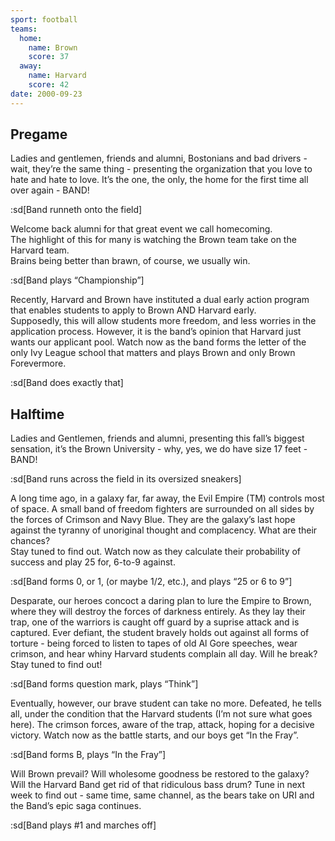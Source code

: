 ```yaml
---
sport: football
teams:
  home:
    name: Brown
    score: 37
  away:
    name: Harvard
    score: 42
date: 2000-09-23
---
```


## Pregame

Ladies and gentlemen, friends and alumni, Bostonians and bad drivers - wait, they’re the same thing - presenting the organization that you love to hate and hate to love. It’s the one, the only, the home for the first time all over again - BAND!

:sd[Band runneth onto the field]

Welcome back alumni for that great event we call homecoming.  
The highlight of this for many is watching the Brown team take on the Harvard team.  
Brains being better than brawn, of course, we usually win.

:sd[Band plays “Championship”]

Recently, Harvard and Brown have instituted a dual early action program that enables students to apply to Brown AND Harvard early.  
Supposedly, this will allow students more freedom, and less worries in the application process. However, it is the band’s opinion that Harvard just wants our applicant pool. Watch now as the band forms the letter of the only Ivy League school that matters and plays Brown and only Brown Forevermore.

:sd[Band does exactly that]

## Halftime

Ladies and Gentlemen, friends and alumni, presenting this fall’s biggest sensation, it’s the Brown University - why, yes, we do have size 17 feet - BAND!

:sd[Band runs across the field in its oversized sneakers]

A long time ago, in a galaxy far, far away, the Evil Empire (TM) controls most of space. A small band of freedom fighters are surrounded on all sides by the forces of Crimson and Navy Blue. They are the galaxy’s last hope against the tyranny of unoriginal thought and complacency. What are their chances?  
Stay tuned to find out. Watch now as they calculate their probability of success and play 25 for, 6-to-9 against.

:sd[Band forms 0, or 1, (or maybe 1/2, etc.), and plays “25 or 6 to 9”]

Desparate, our heroes concoct a daring plan to lure the Empire to Brown, where they will destroy the forces of darkness entirely. As they lay their trap, one of the warriors is caught off guard by a suprise attack and is captured. Ever defiant, the student bravely holds out against all forms of torture - being forced to listen to tapes of old Al Gore speeches, wear crimson, and hear whiny Harvard students complain all day. Will he break? Stay tuned to find out!

:sd[Band forms question mark, plays “Think”]

Eventually, however, our brave student can take no more. Defeated, he tells all, under the condition that the Harvard students (I’m not sure what goes here). The crimson forces, aware of the trap, attack, hoping for a decisive victory. Watch now as the battle starts, and our boys get “In the Fray”.

:sd[Band forms B, plays “In the Fray”]

Will Brown prevail? Will wholesome goodness be restored to the galaxy? Will the Harvard Band get rid of that ridiculous bass drum? Tune in next week to find out - same time, same channel, as the bears take on URI and the Band’s epic saga continues.

:sd[Band plays #1 and marches off]
